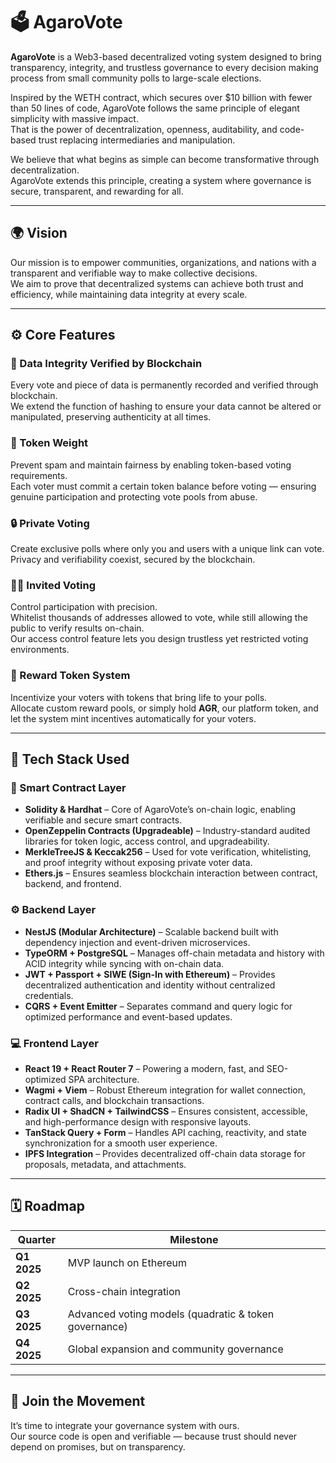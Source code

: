 # 🗳️ AgaroVote

**AgaroVote** is a Web3-based decentralized voting system designed to bring transparency, integrity, and trustless governance to every decision making process from small community polls to large-scale elections.

Inspired by the WETH contract, which secures over $10 billion with fewer than 50 lines of code, AgaroVote follows the same principle of elegant simplicity with massive impact.  
That is the power of decentralization, openness, auditability, and code-based trust replacing intermediaries and manipulation.

We believe that what begins as simple can become transformative through decentralization.  
AgaroVote extends this principle, creating a system where governance is secure, transparent, and rewarding for all.

---

## 🌍 Vision

Our mission is to empower communities, organizations, and nations with a transparent and verifiable way to make collective decisions.  
We aim to prove that decentralized systems can achieve both trust and efficiency, while maintaining data integrity at every scale.

---

## ⚙️ Core Features

### 🧾 Data Integrity Verified by Blockchain
Every vote and piece of data is permanently recorded and verified through blockchain.  
We extend the function of hashing to ensure your data cannot be altered or manipulated, preserving authenticity at all times.

### 💠 Token Weight
Prevent spam and maintain fairness by enabling token-based voting requirements.  
Each voter must commit a certain token balance before voting — ensuring genuine participation and protecting vote pools from abuse.

### 🔒 Private Voting
Create exclusive polls where only you and users with a unique link can vote.  
Privacy and verifiability coexist, secured by the blockchain.

### 🧑‍💻 Invited Voting
Control participation with precision.  
Whitelist thousands of addresses allowed to vote, while still allowing the public to verify results on-chain.  
Our access control feature lets you design trustless yet restricted voting environments.

### 🎁 Reward Token System
Incentivize your voters with tokens that bring life to your polls.  
Allocate custom reward pools, or simply hold **AGR**, our platform token, and let the system mint incentives automatically for your voters.

---

## 🧱 Tech Stack Used

### 🔗 Smart Contract Layer
- **Solidity & Hardhat** – Core of AgaroVote’s on-chain logic, enabling verifiable and secure smart contracts.  
- **OpenZeppelin Contracts (Upgradeable)** – Industry-standard audited libraries for token logic, access control, and upgradeability.  
- **MerkleTreeJS & Keccak256** – Used for vote verification, whitelisting, and proof integrity without exposing private voter data.  
- **Ethers.js** – Ensures seamless blockchain interaction between contract, backend, and frontend.

### ⚙️ Backend Layer
- **NestJS (Modular Architecture)** – Scalable backend built with dependency injection and event-driven microservices.  
- **TypeORM + PostgreSQL** – Manages off-chain metadata and history with ACID integrity while syncing with on-chain data.  
- **JWT + Passport + SIWE (Sign-In with Ethereum)** – Provides decentralized authentication and identity without centralized credentials.  
- **CQRS + Event Emitter** – Separates command and query logic for optimized performance and event-based updates.

### 💻 Frontend Layer
- **React 19 + React Router 7** – Powering a modern, fast, and SEO-optimized SPA architecture.  
- **Wagmi + Viem** – Robust Ethereum integration for wallet connection, contract calls, and blockchain transactions.  
- **Radix UI + ShadCN + TailwindCSS** – Ensures consistent, accessible, and high-performance design with responsive layouts.  
- **TanStack Query + Form** – Handles API caching, reactivity, and state synchronization for a smooth user experience.  
- **IPFS Integration** – Provides decentralized off-chain data storage for proposals, metadata, and attachments.

---

## 🗓️ Roadmap

| Quarter | Milestone |
|----------|------------|
| **Q1 2025** | MVP launch on Ethereum |
| **Q2 2025** | Cross-chain integration |
| **Q3 2025** | Advanced voting models (quadratic & token governance) |
| **Q4 2025** | Global expansion and community governance |

---

## 🤝 Join the Movement

It’s time to integrate your governance system with ours.  
Our source code is open and verifiable — because trust should never depend on promises, but on transparency.
